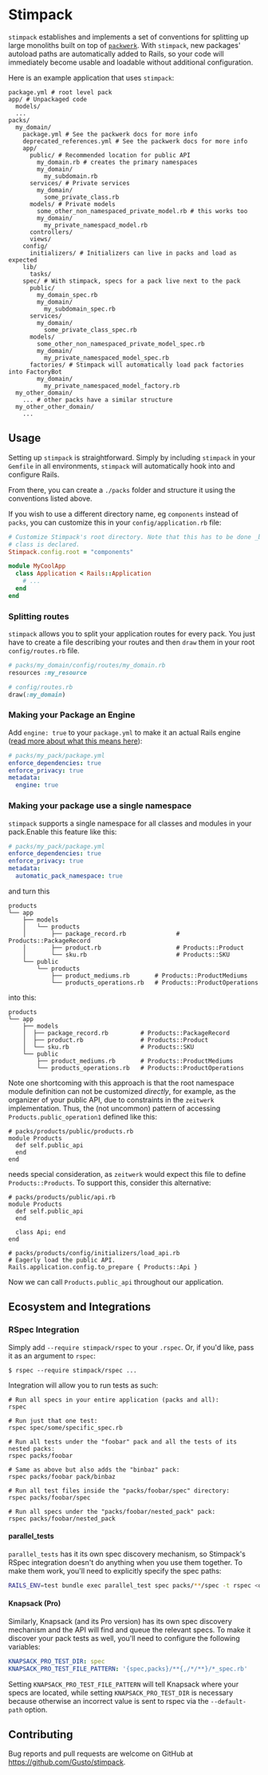 # Stimpack

`stimpack` establishes and implements a set of conventions for splitting up large monoliths built on top of [`packwerk`](https://github.com/Shopify/packwerk). With `stimpack`, new packages' autoload paths are automatically added to Rails, so your code will immediately become usable and loadable without additional configuration.

Here is an example application that uses `stimpack`:
```
package.yml # root level pack
app/ # Unpackaged code
  models/
  ...
packs/
  my_domain/
    package.yml # See the packwerk docs for more info
    deprecated_references.yml # See the packwerk docs for more info
    app/
      public/ # Recommended location for public API
        my_domain.rb # creates the primary namespaces
        my_domain/
          my_subdomain.rb
      services/ # Private services
        my_domain/
          some_private_class.rb
      models/ # Private models
        some_other_non_namespaced_private_model.rb # this works too
        my_domain/
          my_private_namespacd_model.rb
      controllers/
      views/
    config/
      initializers/ # Initializers can live in packs and load as expected
    lib/
      tasks/
    spec/ # With stimpack, specs for a pack live next to the pack
      public/
        my_domain_spec.rb
        my_domain/
          my_subdomain_spec.rb
      services/
        my_domain/
          some_private_class_spec.rb
      models/
        some_other_non_namespaced_private_model_spec.rb
        my_domain/
          my_private_namespaced_model_spec.rb
      factories/ # Stimpack will automatically load pack factories into FactoryBot
        my_domain/
          my_private_namespaced_model_factory.rb
  my_other_domain/
    ... # other packs have a similar structure
  my_other_other_domain/
    ...
```

## Usage

Setting up `stimpack` is straightforward. Simply by including `stimpack` in your `Gemfile` in all environments, `stimpack` will automatically hook into and configure Rails.

From there, you can create a `./packs` folder and structure it using the conventions listed above.

If you wish to use a different directory name, eg `components` instead of `packs`, you can customize this in your `config/application.rb` file:

```ruby
# Customize Stimpack's root directory. Note that this has to be done _before_ the Application
# class is declared.
Stimpack.config.root = "components"

module MyCoolApp
  class Application < Rails::Application
    # ...
  end
end
```

### Splitting routes
`stimpack` allows you to split your application routes for every pack. You just have to create a file describing your routes and then `draw` them in your root `config/routes.rb` file.

```ruby
# packs/my_domain/config/routes/my_domain.rb
resources :my_resource

# config/routes.rb
draw(:my_domain)
```

### Making your Package an Engine
Add `engine: true` to your `package.yml` to make it an actual Rails engine ([read more about what this means here](https://guides.rubyonrails.org/engines.html)):
```yml
# packs/my_pack/package.yml
enforce_dependencies: true
enforce_privacy: true
metadata:
  engine: true
```

### Making your package use a single namespace
`stimpack` supports a single namespace for all classes and modules in your pack.Enable this feature like this:
```yml
# packs/my_pack/package.yml
enforce_dependencies: true
enforce_privacy: true
metadata:
  automatic_pack_namespace: true
```

and turn this

```
products
└── app
    ├── models
    │   └── products
    │       ├── package_record.rb              # Products::PackageRecord
    │       ├── product.rb                     # Products::Product
    │       └── sku.rb                         # Products::SKU
    └── public
        └── products
            ├── product_mediums.rb       # Products::ProductMediums
            └── products_operations.rb   # Products::ProductOperations
```
into this:

```
products
└── app
    ├── models
    │  ├── package_record.rb         # Products::PackageRecord
    │  ├── product.rb                # Products::Product
    │  └── sku.rb                    # Products::SKU
    └── public
        ├── product_mediums.rb       # Products::ProductMediums
        └── products_operations.rb   # Products::ProductOperations
```

Note one shortcoming with this approach is that the root namespace module definition can not be customized *directly*, for example,
as the organizer of your public API, due to constraints in the `zeitwerk` implementation. Thus, the (not uncommon) pattern of accessing `Products.public_operation1` defined
like this:

```
# packs/products/public/products.rb
module Products
  def self.public_api
  end
end
```

needs special consideration, as `zeitwerk` would expect this file to define `Products::Products`. To support this, consider this alternative:
```
# packs/products/public/api.rb
module Products
  def self.public_api
  end

  class Api; end
end

# packs/products/config/initializers/load_api.rb
# Eagerly load the public API.
Rails.application.config.to_prepare { Products::Api }
```

Now we can call `Products.public_api` throughout our application.

## Ecosystem and Integrations

### RSpec Integration
Simply add `--require stimpack/rspec` to your `.rspec`.
Or, if you'd like, pass it as an argument to `rspec`:

```
$ rspec --require stimpack/rspec ...
```

Integration will allow you to run tests as such:
```
# Run all specs in your entire application (packs and all):
rspec

# Run just that one test:
rspec spec/some/specific_spec.rb

# Run all tests under the "foobar" pack and all the tests of its nested packs:
rspec packs/foobar

# Same as above but also adds the "binbaz" pack:
rspec packs/foobar pack/binbaz

# Run all test files inside the "packs/foobar/spec" directory:
rspec packs/foobar/spec

# Run all specs under the "packs/foobar/nested_pack" pack:
rspec packs/foobar/nested_pack
```

#### parallel_tests

`parallel_tests` has it its own spec discovery mechanism, so Stimpack's RSpec integration doesn't do anything when you use them together.
To make them work, you'll need to explicitly specify the spec paths:

```bash
RAILS_ENV=test bundle exec parallel_test spec packs/**/spec -t rspec <other_options>
```

#### Knapsack (Pro)

Similarly, Knapsack (and its Pro version) has its own spec discovery mechanism and the API will find and queue the relevant specs.
To make it discover your pack tests as well, you'll need to configure the following variables:

```yaml
KNAPSACK_PRO_TEST_DIR: spec
KNAPSACK_PRO_TEST_FILE_PATTERN: '{spec,packs}/**{,/*/**}/*_spec.rb'
```

Setting `KNAPSACK_PRO_TEST_FILE_PATTERN` will tell Knapsack where your specs are located, while setting `KNAPSACK_PRO_TEST_DIR` is necessary because otherwise an incorrect value is sent to rspec via the `--default-path` option.

## Contributing

Bug reports and pull requests are welcome on GitHub at https://github.com/Gusto/stimpack.
